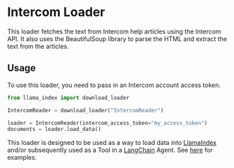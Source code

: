 # Intercom Loader

This loader fetches the text from Intercom help articles using the Intercom API. It also uses the BeautifulSoup library to parse the HTML and extract the text from the articles.

## Usage

To use this loader, you need to pass in an Intercom account access token.

```python
from llama_index import download_loader

IntercomReader = download_loader("IntercomReader")

loader = IntercomReader(intercom_access_token="my_access_token")
documents = loader.load_data()
```

This loader is designed to be used as a way to load data into [LlamaIndex](https://github.com/run-llama/llama_index/tree/main/llama_index) and/or subsequently used as a Tool in a [LangChain](https://github.com/hwchase17/langchain) Agent. See [here](https://github.com/emptycrown/llama-hub/tree/main) for examples.

